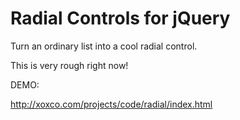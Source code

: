 # Radial Controls for jQuery

Turn an ordinary list into a cool radial control.

This is very rough right now!

DEMO:

http://xoxco.com/projects/code/radial/index.html
